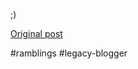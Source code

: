 <!--
date: '2004-01-16'
published: true
slug: 2004-01-blog-post
time_to_read: 5
title: ''
-->

;)

[Original post](https://ysfk.blogspot.com/2004/01/blog-post.html)

#ramblings #legacy-blogger 